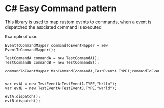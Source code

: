 # C# Easy Command pattern 
This library is used to map custom events to commands,
when a event is dispatched the asociated command is executed.

Example of use:

    EventToCommandMapper commandToEventMapper = new EventToCommandMapper();

    TestCommandA commandA = new TestCommandA();
    TestCommandB commandB = new TestCommandB();

    commandToEventMapper.MapCommand(commandA,TestEventA.TYPE);commandToEventMapper.MapCommand(commandB,TestEventB.TYPE);


    var evtA = new TestEventA(TestEventA.TYPE,"hello");
    var evtB = new TestEventA(TestEventB.TYPE,"world");

    evtA.dispatch();
    evtB.dispatch();
